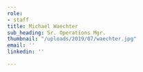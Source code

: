 ```yaml
---
role:
- staff
title: Michael Waechter
sub_heading: Sr. Operations Mgr.
thumbnail: "/uploads/2019/07/waechter.jpg"
email: ''
linkedin: ''

---
```

